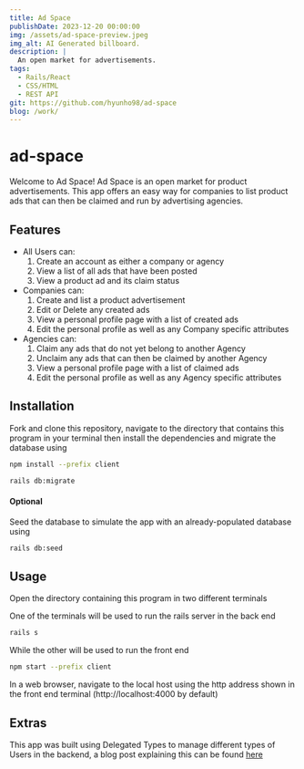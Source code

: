 ```yaml
---
title: Ad Space
publishDate: 2023-12-20 00:00:00
img: /assets/ad-space-preview.jpeg
img_alt: AI Generated billboard.
description: |
  An open market for advertisements.
tags:
  - Rails/React
  - CSS/HTML
  - REST API
git: https://github.com/hyunho98/ad-space
blog: /work/
---
```

# ad-space

Welcome to Ad Space! Ad Space is an open market for product advertisements. This app offers an easy way for companies to list product ads that can then be claimed and run by advertising agencies. 

## Features
- All Users can:
  1. Create an account as either a company or agency
  2. View a list of all ads that have been posted
  3. View a product ad and its claim status
- Companies can:
  1. Create and list a product advertisement
  2. Edit or Delete any created ads
  3. View a personal profile page with a list of created ads
  4. Edit the personal profile as well as any Company specific attributes
- Agencies can:
  1. Claim any ads that do not yet belong to another Agency
  2. Unclaim any ads that can then be claimed by another Agency
  3. View a personal profile page with a list of claimed ads
  4. Edit the personal profile as well as any Agency specific attributes

## Installation

Fork and clone this repository, navigate to the directory that contains this program in your terminal then install the dependencies and migrate the database using

```bash
npm install --prefix client
```

```bash
rails db:migrate
```

#### Optional

Seed the database to simulate the app with an already-populated database using

```bash
rails db:seed
```

## Usage

Open the directory containing this program in two different terminals

One of the terminals will be used to run the rails server in the back end

```bash
rails s
```

While the other will be used to run the front end

```bash
npm start --prefix client
```

In a web browser, navigate to the local host using the http address shown in the front end terminal
(http://localhost:4000 by default)

## Extras

This app was built using Delegated Types to manage different types of Users in the backend, a blog post explaining this can be found [here](https://dev.to/hyunho98/utilizing-delegated-types-to-manage-multiple-types-of-users-52da)